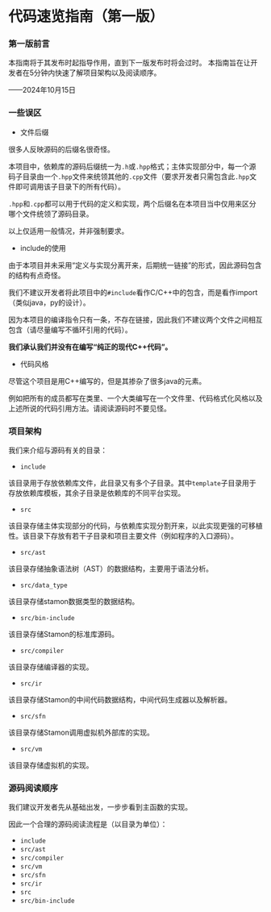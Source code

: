 # 代码速览指南（第一版）

### 第一版前言

本指南将于其发布时起指导作用，直到下一版发布时将会过时。
本指南旨在让开发者在5分钟内快速了解项目架构以及阅读顺序。

——2024年10月15日

### 一些误区

* 文件后缀

很多人反映源码的后缀名很奇怪。

本项目中，依赖库的源码后缀统一为``.h``或``.hpp``格式；主体实现部分中，每一个源码子目录由一个``.hpp``文件来统领其他的``.cpp``文件（要求开发者只需包含此``.hpp``文件即可调用该子目录下的所有代码）。

``.hpp``和``.cpp``都可以用于代码的定义和实现，两个后缀名在本项目当中仅用来区分哪个文件统领了源码目录。

以上仅适用一般情况，并非强制要求。

* include的使用

由于本项目并未采用“定义与实现分离开来，后期统一链接”的形式，因此源码包含的结构有点奇怪。

我们不建议开发者将此项目中的``#include``看作C/C++中的包含，而是看作import（类似java，py的设计）。

因为本项目的编译指令只有一条，不存在链接，因此我们不建议两个文件之间相互包含（请尽量编写不循环引用的代码）。

**我们承认我们并没有在编写“纯正的现代C++代码”。**

* 代码风格

尽管这个项目是用C++编写的，但是其掺杂了很多java的元素。

例如把所有的成员都写在类里、一个大类编写在一个文件里、代码格式化风格以及上述所说的代码引用方法。请阅读源码时不要见怪。

### 项目架构

我们来介绍与源码有关的目录：

* ``include``

该目录用于存放依赖库文件，此目录又有多个子目录。其中``template``子目录用于存放依赖库模板，其余子目录是依赖库的不同平台实现。

* ``src``

该目录存储主体实现部分的代码，与依赖库实现分割开来，以此实现更强的可移植性。该目录下存放有若干子目录和项目主要文件（例如程序的入口源码）。

* ``src/ast``

该目录存储抽象语法树（AST）的数据结构，主要用于语法分析。

* ``src/data_type``

该目录存储stamon数据类型的数据结构。

* ``src/bin-include``

该目录存储Stamon的标准库源码。

* ``src/compiler``

该目录存储编译器的实现。

* ``src/ir``

该目录存储Stamon的中间代码数据结构，中间代码生成器以及解析器。

* ``src/sfn``

该目录存储Stamon调用虚拟机外部库的实现。

* ``src/vm``

该目录存储虚拟机的实现。

### 源码阅读顺序

我们建议开发者先从基础出发，一步步看到主函数的实现。

因此一个合理的源码阅读流程是（以目录为单位）：

* ``include``
* ``src/ast``
* ``src/compiler``
* ``src/vm``
* ``src/sfn``
* ``src/ir``
* ``src``
* ``src/bin-include``

